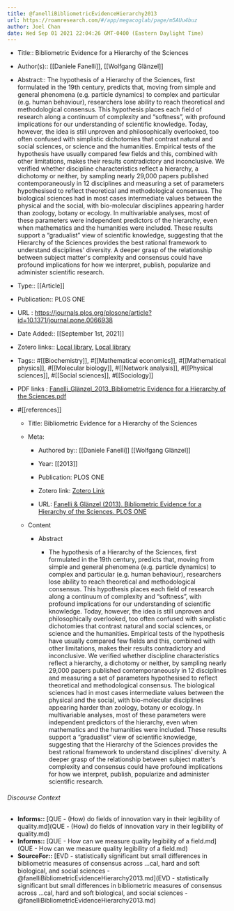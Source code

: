 ```yaml
---
title: @fanelliBibliometricEvidenceHierarchy2013
url: https://roamresearch.com/#/app/megacoglab/page/m5AUu4buz
author: Joel Chan
date: Wed Sep 01 2021 22:04:26 GMT-0400 (Eastern Daylight Time)
---
```


- Title:: Bibliometric Evidence for a Hierarchy of the Sciences
- Author(s):: [[Daniele Fanelli]], [[Wolfgang Glänzel]]
- Abstract:: The hypothesis of a Hierarchy of the Sciences, first formulated in the 19th century, predicts that, moving from simple and general phenomena (e.g. particle dynamics) to complex and particular (e.g. human behaviour), researchers lose ability to reach theoretical and methodological consensus. This hypothesis places each field of research along a continuum of complexity and “softness”, with profound implications for our understanding of scientific knowledge. Today, however, the idea is still unproven and philosophically overlooked, too often confused with simplistic dichotomies that contrast natural and social sciences, or science and the humanities. Empirical tests of the hypothesis have usually compared few fields and this, combined with other limitations, makes their results contradictory and inconclusive. We verified whether discipline characteristics reflect a hierarchy, a dichotomy or neither, by sampling nearly 29,000 papers published contemporaneously in 12 disciplines and measuring a set of parameters hypothesised to reflect theoretical and methodological consensus. The biological sciences had in most cases intermediate values between the physical and the social, with bio-molecular disciplines appearing harder than zoology, botany or ecology. In multivariable analyses, most of these parameters were independent predictors of the hierarchy, even when mathematics and the humanities were included. These results support a “gradualist” view of scientific knowledge, suggesting that the Hierarchy of the Sciences provides the best rational framework to understand disciplines' diversity. A deeper grasp of the relationship between subject matter's complexity and consensus could have profound implications for how we interpret, publish, popularize and administer scientific research.
- Type:: [[Article]]
- Publication:: PLOS ONE
- URL : https://journals.plos.org/plosone/article?id=10.1371/journal.pone.0066938
- Date Added:: [[September 1st, 2021]]
- Zotero links:: [Local library](zotero://select/groups/2451508/items/89IURNU5), [Local library](https://www.zotero.org/groups/2451508/items/89IURNU5)
- Tags:: #[[Biochemistry]], #[[Mathematical economics]], #[[Mathematical physics]], #[[Molecular biology]], #[[Network analysis]], #[[Physical sciences]], #[[Social sciences]], #[[Sociology]]
- PDF links : [Fanelli_Glänzel_2013_Bibliometric Evidence for a Hierarchy of the Sciences.pdf](zotero://open-pdf/groups/2451508/items/S5VKJD9J)
- #[[references]]

    - Title: Bibliometric Evidence for a Hierarchy of the Sciences

    - Meta:

        - Authored by:: [[Daniele Fanelli]] [[Wolfgang Glänzel]]

        - Year: [[2013]]

        - Publication: PLOS ONE

        - Zotero link: [Zotero Link](zotero://select/items/7_89IURNU5)

        - URL: [Fanelli & Glänzel (2013). Bibliometric Evidence for a Hierarchy of the Sciences. PLOS ONE](https://journals.plos.org/plosone/article?id=10.1371/journal.pone.0066938)

    - Content

        - Abstract

            - The hypothesis of a Hierarchy of the Sciences, first formulated in the 19th century, predicts that, moving from simple and general phenomena (e.g. particle dynamics) to complex and particular (e.g. human behaviour), researchers lose ability to reach theoretical and methodological consensus. This hypothesis places each field of research along a continuum of complexity and “softness”, with profound implications for our understanding of scientific knowledge. Today, however, the idea is still unproven and philosophically overlooked, too often confused with simplistic dichotomies that contrast natural and social sciences, or science and the humanities. Empirical tests of the hypothesis have usually compared few fields and this, combined with other limitations, makes their results contradictory and inconclusive. We verified whether discipline characteristics reflect a hierarchy, a dichotomy or neither, by sampling nearly 29,000 papers published contemporaneously in 12 disciplines and measuring a set of parameters hypothesised to reflect theoretical and methodological consensus. The biological sciences had in most cases intermediate values between the physical and the social, with bio-molecular disciplines appearing harder than zoology, botany or ecology. In multivariable analyses, most of these parameters were independent predictors of the hierarchy, even when mathematics and the humanities were included. These results support a “gradualist” view of scientific knowledge, suggesting that the Hierarchy of the Sciences provides the best rational framework to understand disciplines' diversity. A deeper grasp of the relationship between subject matter's complexity and consensus could have profound implications for how we interpret, publish, popularize and administer scientific research.

###### Discourse Context

- **Informs::** [QUE - (How) do fields of innovation vary in their legibility of quality.md](QUE - (How) do fields of innovation vary in their legibility of quality.md)
- **Informs::** [QUE - How can we measure quality legibility of a field.md](QUE - How can we measure quality legibility of a field.md)
- **SourceFor::** [EVD - statistically significant but small differences in bibliometric measures of consensus across ...cal, hard and soft biological, and social sciences  - @fanelliBibliometricEvidenceHierarchy2013.md](EVD - statistically significant but small differences in bibliometric measures of consensus across ...cal, hard and soft biological, and social sciences  - @fanelliBibliometricEvidenceHierarchy2013.md)


